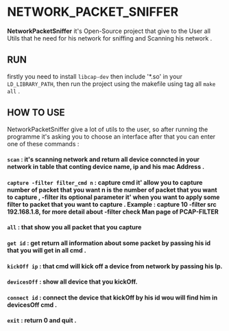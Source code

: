 # NETWORK_PACKET_SNIFFER

**NetworkPacketSniffer** it's Open-Source project that give to the User all Utils that he need for his network for sniffing
    and Scanning his network .

## RUN
firstly you need to install `libcap-dev` then include '*.so' in your `LD_LIBRARY_PATH`, then run the project using 
    the makefile using tag all `make all` .

## HOW TO USE
NetworkPacketSniffer give a lot of utils to the user, so after running the programme it's asking you to choose 
        an interface after that you can enter one of these commands :
        
#### `scan` : it's scanning network and return all device conncted in your network in table that conting device name, ip and his mac Address .

#### `capture -filter filter_cmd n` : capture cmd it' allow you to capture number of packet that you want n is the number of packet that you want to capture ,                    -filter its optional parameter it' when you want to apply some filter to packet that  you want to capture . Example : capture 10 -filter src                         192.168.1.8, for more detail about -filter check Man page of PCAP-FILTER

#### `all`                          : that show you all packet that you capture 

#### `get id`                       : get return all information about some packet by passing his id that you will get in all cmd .

#### `kickOff ip`                   : that cmd will kick off a device from network by passing his Ip.

#### `devicesOff`                   : show all device that you kickOff.

#### `connect id`                   : connect the device that kickOff by his id wou will find him in devicesOff cmd . 

#### `exit`                         : return 0 and quit .

